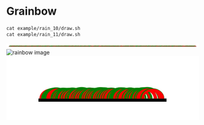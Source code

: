 # Grainbow

```
cat example/rain_10/draw.sh
cat example/rain_11/draw.sh

```


![rainbow image](example/rain_10/ref.svg)
![rainbow image](example/rain_11/test1.ref.s1.e3000.svg)
<br>
![rainbow image](example/rain_11/test2.ref.s72480.e76480.svg)
<br>
